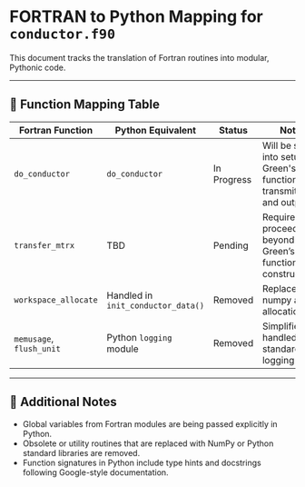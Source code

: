 # FORTRAN to Python Mapping for `conductor.f90`

This document tracks the translation of Fortran routines into modular, Pythonic code.

---

## 🔁 Function Mapping Table

| Fortran Function         | Python Equivalent                  | Status      | Notes                                                                 |
| ------------------------ | ---------------------------------- | ----------- | --------------------------------------------------------------------- |
| `do_conductor`           | `do_conductor`                     | In Progress | Will be split into setup, Green's function, transmittance, and output |
| `transfer_mtrx`          | TBD                                | Pending     | Required to proceed beyond Green’s function lead construction         |
| `workspace_allocate`     | Handled in `init_conductor_data()` | Removed     | Replaced by numpy array allocations                                   |
| `memusage`, `flush_unit` | Python `logging` module            | Removed     | Simplified and handled using standard logging                         |

---

## 📌 Additional Notes

- Global variables from Fortran modules are being passed explicitly in Python.
- Obsolete or utility routines that are replaced with NumPy or Python standard libraries are removed.
- Function signatures in Python include type hints and docstrings following Google-style documentation.

